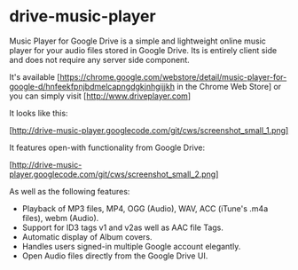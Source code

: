drive-music-player
==================

Music Player for Google Drive is a simple and lightweight online music player for your audio files stored in Google Drive. Its is entirely client side and does not require any server side component.

It's available [https://chrome.google.com/webstore/detail/music-player-for-google-d/hnfeekfpnjbdmelcapngdgkjnhgijjkh in the Chrome Web Store] or you can simply visit [http://www.driveplayer.com]

It looks like this:

[http://drive-music-player.googlecode.com/git/cws/screenshot_small_1.png]

It features open-with functionality from Google Drive:

[http://drive-music-player.googlecode.com/git/cws/screenshot_small_2.png]

As well as the following features:

  * Playback of MP3 files, MP4, OGG (Audio), WAV, ACC (iTune's .m4a files), webm (Audio).
  * Support for ID3 tags v1 and v2as well as AAC file Tags.
  * Automatic display of Album covers.
  * Handles users signed-in multiple Google account elegantly.
  * Open Audio files directly from the Google Drive UI.
